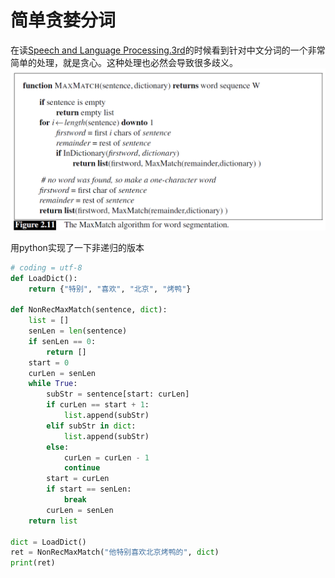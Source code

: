# 简单贪婪分词
在读[Speech and Language Processing.3rd](http://web.stanford.edu/~jurafsky/slp3/)的时候看到针对中文分词的一个非常简单的处理，就是贪心。这种处理也必然会导致很多歧义。
![分词算法](/images/%E8%B4%AA%E5%A9%AA%E5%88%86%E8%AF%8D/Seg.png)

用python实现了一下非递归的版本
```python
# coding = utf-8
def LoadDict():
    return {"特别", "喜欢", "北京", "烤鸭"}

def NonRecMaxMatch(sentence, dict):
    list = []
    senLen = len(sentence)
    if senLen == 0:
        return []
    start = 0
    curLen = senLen
    while True:
        subStr = sentence[start: curLen]
        if curLen == start + 1:
            list.append(subStr)
        elif subStr in dict:
            list.append(subStr)
        else:
            curLen = curLen - 1
            continue
        start = curLen
        if start == senLen:
            break
        curLen = senLen
    return list

dict = LoadDict()
ret = NonRecMaxMatch("他特别喜欢北京烤鸭的", dict)
print(ret)
```
